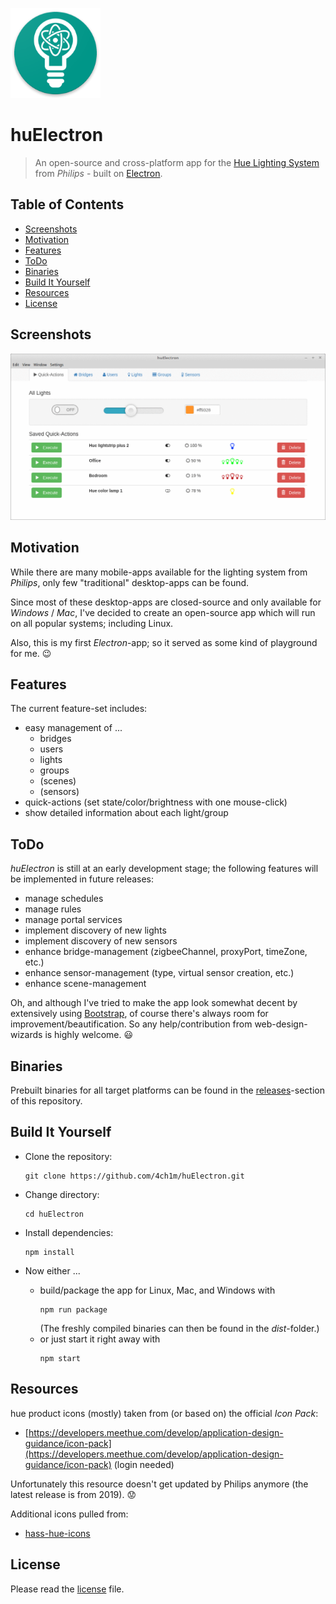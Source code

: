 ![huElectron](https://raw.githubusercontent.com/4ch1m/huElectron/master/huelectron.png)

# huElectron

> An open-source and cross-platform app for the [Hue Lighting System](https://www2.meethue.com) from _Philips_ - built on [Electron](https://electronjs.org).

## Table of Contents

* [Screenshots](#screenshots)
* [Motivation](#motivation)
* [Features](#features)
* [ToDo](#todo)
* [Binaries](#binaries)
* [Build It Yourself](#build-it-yourself)
* [Resources](#resources)
* [License](#license)

## Screenshots

![screenshots](https://raw.githubusercontent.com/4ch1m/huElectron/master/screenshots/screenshots.gif)

## Motivation

While there are many mobile-apps available for the lighting system from _Philips_, only few "traditional" desktop-apps can be found.

Since most of these desktop-apps are closed-source and only available for _Windows_ / _Mac_, I've decided to create an open-source app which will run on all popular systems; including Linux.

Also, this is my first _Electron_-app; so it served as some kind of playground for me. :wink:

## Features

The current feature-set includes:

* easy management of ...
  * bridges
  * users
  * lights
  * groups
  * (scenes)
  * (sensors)
* quick-actions (set state/color/brightness with one mouse-click) 
* show detailed information about each light/group

## ToDo

_huElectron_ is still at an early development stage; the following features will be implemented in future releases:

* manage schedules
* manage rules
* manage portal services
* implement discovery of new lights
* implement discovery of new sensors
* enhance bridge-management (zigbeeChannel, proxyPort, timeZone, etc.)
* enhance sensor-management (type, virtual sensor creation, etc.)
* enhance scene-management

Oh, and although I've tried to make the app look somewhat decent by extensively using [Bootstrap](https://getbootstrap.com), of course there's always room for improvement/beautification.
So any help/contribution from web-design-wizards is highly welcome. :smiley:

## Binaries

Prebuilt binaries for all target platforms can be found in the [releases](https://github.com/4ch1m/huElectron/releases)-section of this repository.

## Build It Yourself

* Clone the repository:
  ```
  git clone https://github.com/4ch1m/huElectron.git
  ```

* Change directory:
  ```
  cd huElectron
  ```

* Install dependencies:
  ```
  npm install
  ```

* Now either ...
   * build/package the app for Linux, Mac, and Windows with
	   ```
	   npm run package
	   ```
	 (The freshly compiled binaries can then be found in the _dist_-folder.)
   * or just start it right away with
	   ```
	   npm start
	   ```

## Resources

hue product icons (mostly) taken from (or based on) the official _Icon Pack_:  
* [https://developers.meethue.com/develop/application-design-guidance/icon-pack](https://developers.meethue.com/develop/application-design-guidance/icon-pack) (login needed)

Unfortunately this resource doesn't get updated by Philips anymore (the latest release is from 2019). :worried:

Additional icons pulled from:
* [hass-hue-icons](https://github.com/arallsopp/hass-hue-icons)

## License

Please read the [license](license) file.
